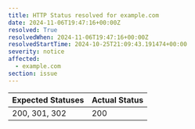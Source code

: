 ```yaml
---
title: HTTP Status resolved for example.com
date: 2024-11-06T19:47:16+00:00Z
resolved: True
resolvedWhen: 2024-11-06T19:47:16+00:00Z
resolvedStartTime: 2024-10-25T21:09:43.191474+00:00
severity: notice
affected:
  - example.com
section: issue
---
```


| Expected Statuses | Actual Status  |
|-------------------|----------------|
| 200, 301, 302 | 200 |

